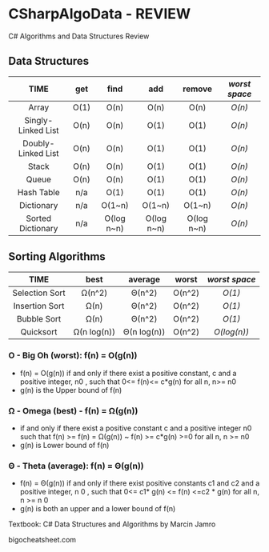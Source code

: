 # CSharpAlgoData - REVIEW

C# Algorithms and Data Structures
Review

## Data Structures

| TIME | get | find | add | remove | *worst space* |
| :---: | :---: | :---: | :---: | :---: | :---: |
| Array | O(1) | O(n) | O(n) | O(n) | *O(n)* |
| Singly-Linked List | O(n) | O(n) | O(1) | O(1) | *O(n)* |
| Doubly-Linked List | O(n) | O(n) | O(1) | O(1) | *O(n)* |
| Stack | O(n) | O(n) | O(1) | O(1) | *O(n)* |
| Queue | O(n) | O(n) | O(1) | O(1) | *O(n)* |
| Hash Table | n/a | O(1) | O(1) | O(1) | *O(n)* |
| Dictionary | n/a | O(1~n) | O(1~n) | O(1~n) | *O(n)* |
| Sorted Dictionary | n/a | O(log n~n) | O(log n~n) | O(log n~n) | *O(n)* |

## Sorting Algorithms

| TIME | best | average | worst | *worst space* |
| :---: | :---: | :---: | :---: | :---: |
| Selection Sort | Ω(n^2) | Θ(n^2) | O(n^2) | *O(1)* |
| Insertion Sort | Ω(n) | Θ(n^2) | O(n^2) | *O(1)* |
| Bubble Sort | Ω(n) | Θ(n^2) | O(n^2) | *O(1)* |
| Quicksort | Ω(n log(n)) | Θ(n log(n)) | O(n^2) | *O(log(n))* |

### O - Big Oh (worst): f(n) = O(g(n))
- f(n) = O(g(n)) if and only if there exist a positive constant, c and a positive integer, n0 , such that 0<= f(n)<= c*g(n) for all n, n>= n0
- g(n) is the Upper bound of f(n)
### Ω - Omega (best) - f(n) = Ω(g(n))
- if and only if there exist a positive constant c and a positive integer n0 such that f(n) >= f(n) = Ω(g(n)) ~ f(n) >= c*g(n) >=0 for all n, n >= n0 
- g(n) is Lower bound of f(n)
### Θ - Theta (average): f(n) = Θ(g(n))
- f(n) = Θ(g(n)) if and only if there exist positive constants c1 and c2 and a positive integer, n 0 , such that 0<= c1* g(n) <= f(n) <=c2 * g(n) for all n, n >= n 0
- g(n) is both an upper and a lower bound of f(n)

Textbook: C# Data Structures and Algorithms by Marcin Jamro

bigocheatsheet.com

